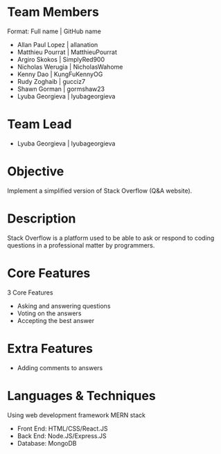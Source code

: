 # Team Members

Format: Full name | GitHub name 
* Allan Paul Lopez | allanation 
* Matthieu Pourrat | MatthieuPourrat
* Argiro Skokos | SimplyRed900
* Nicholas Werugia | NicholasWahome
* Kenny Dao | KungFuKennyOG
* Rudy Zoghaib | gucciz7
* Shawn Gorman | gormshaw23
* Lyuba Georgieva | lyubageorgieva
# Team Lead
* Lyuba Georgieva | lyubageorgieva
# Objective
Implement a simplified version of Stack Overflow (Q&A website).
# Description
Stack Overflow is a platform used to be able to ask or respond to coding questions in a professional matter by programmers.   
# Core Features
3 Core Features
* Asking and answering questions
* Voting on the answers
* Accepting the best answer
# Extra Features
* Adding comments to answers
# Languages & Techniques
Using web development framework MERN stack
* Front End: HTML/CSS/React.JS
* Back End: Node.JS/Express.JS
* Database: MongoDB 

